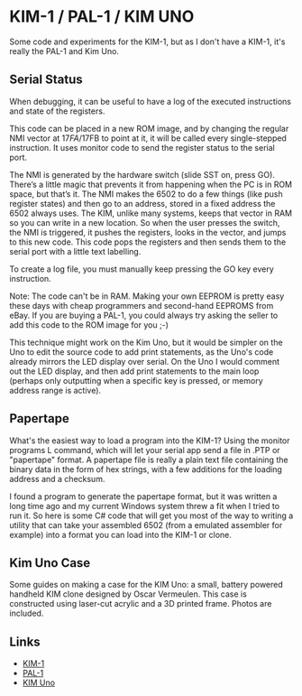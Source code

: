 # KIM-1 / PAL-1 / KIM UNO


Some code and experiments for the KIM-1, but as I don't have a KIM-1, it's really the PAL-1 and Kim Uno.

## Serial Status

When debugging, it can be useful to have a log of the executed instructions and state of the 
registers. 

This code can be placed in a new ROM image, and by changing the regular NMI vector at $17FA/$17FB to point at it,
it will be called every single-stepped instruction. It uses monitor code to send the register status to the serial port. 

The NMI is generated by the hardware switch (slide SST on, press GO). There’s a little magic that prevents it from 
happening when the PC is in ROM space, but that’s it. The NMI makes the 6502 to do a few things (like push register
states) and then go to an address, stored in a fixed address the 6502 always uses. The KIM, unlike many systems, 
keeps that vector in RAM so you can write in a new location. So when the user presses the switch, the NMI is triggered, 
it pushes the registers, looks in the vector, and jumps to this new code. This code pops the registers and then sends 
them to the serial port with a little text labelling. 

To create a log file, you must manually keep pressing the GO key every instruction.

Note: The code can't be in RAM. Making your own EEPROM is pretty easy these days with cheap programmers and second-hand
EEPROMS from eBay. If you are buying a PAL-1, you could always try asking the seller to add this code to the ROM image
for you ;-)

This technique might work on the Kim Uno, but it would be simpler on the Uno to edit the source code to add print statements, 
as the Uno's code already mirrors the LED display over serial. On the Uno I would comment out the LED display, and then
add print statements to the main loop (perhaps only outputting when a specific key is pressed, or memory address range
is active).

## Papertape

What's the easiest way to load a program into the KIM-1? Using the monitor programs L command, which will let your serial app
send a file in .PTP or "papertape" format. A papertape file is really a plain text file containing the binary data in the form 
of hex strings, with a few additions for the loading address and a checksum.

I found a program to generate the papertape format, but it was written a long time ago and my current Windows system threw
a fit when I tried to run it. So here is some C# code that will get you most of the way to writing a utility that can take
your assembled 6502 (from a emulated assembler for example) into a format you can load into the KIM-1 or clone.

## Kim Uno Case

Some guides on making a case for the KIM Uno: a small, battery powered handheld KIM clone designed by Oscar Vermeulen. 
This case is constructed using laser-cut acrylic and a 3D printed frame. Photos are included.

## Links

* [KIM-1](https://www.wikipedia.org/wiki/KIM-1)
* [PAL-1](https://www.tindie.com/products/tkoak/pal-1-a-mos-6502-powered-computer-kit/)
* [KIM Uno](https://obsolescence.wixsite.com/obsolescence/kim-uno-summary-c1uuh)
